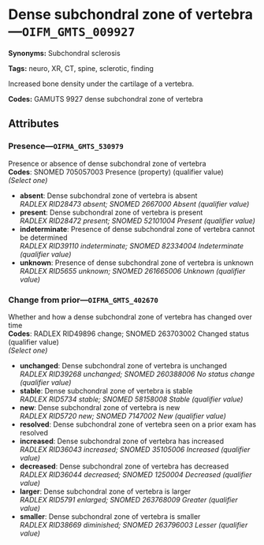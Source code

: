 # Dense subchondral zone of vertebra—`OIFM_GMTS_009927`

**Synonyms:** Subchondral sclerosis

**Tags:** neuro, XR, CT, spine, sclerotic, finding

Increased bone density under the cartilage of a vertebra.

**Codes:** GAMUTS 9927 dense subchondral zone of vertebra

## Attributes

### Presence—`OIFMA_GMTS_530979`

Presence or absence of dense subchondral zone of vertebra  
**Codes**: SNOMED 705057003 Presence (property) (qualifier value)  
*(Select one)*

- **absent**: Dense subchondral zone of vertebra is absent  
_RADLEX RID28473 absent; SNOMED 2667000 Absent (qualifier value)_
- **present**: Dense subchondral zone of vertebra is present  
_RADLEX RID28472 present; SNOMED 52101004 Present (qualifier value)_
- **indeterminate**: Presence of dense subchondral zone of vertebra cannot be determined  
_RADLEX RID39110 indeterminate; SNOMED 82334004 Indeterminate (qualifier value)_
- **unknown**: Presence of dense subchondral zone of vertebra is unknown  
_RADLEX RID5655 unknown; SNOMED 261665006 Unknown (qualifier value)_

### Change from prior—`OIFMA_GMTS_402670`

Whether and how a dense subchondral zone of vertebra has changed over time  
**Codes**: RADLEX RID49896 change; SNOMED 263703002 Changed status (qualifier value)  
*(Select one)*

- **unchanged**: Dense subchondral zone of vertebra is unchanged  
_RADLEX RID39268 unchanged; SNOMED 260388006 No status change (qualifier value)_
- **stable**: Dense subchondral zone of vertebra is stable  
_RADLEX RID5734 stable; SNOMED 58158008 Stable (qualifier value)_
- **new**: Dense subchondral zone of vertebra is new  
_RADLEX RID5720 new; SNOMED 7147002 New (qualifier value)_
- **resolved**: Dense subchondral zone of vertebra seen on a prior exam has resolved  
- **increased**: Dense subchondral zone of vertebra has increased  
_RADLEX RID36043 increased; SNOMED 35105006 Increased (qualifier value)_
- **decreased**: Dense subchondral zone of vertebra has decreased  
_RADLEX RID36044 decreased; SNOMED 1250004 Decreased (qualifier value)_
- **larger**: Dense subchondral zone of vertebra is larger  
_RADLEX RID5791 enlarged; SNOMED 263768009 Greater (qualifier value)_
- **smaller**: Dense subchondral zone of vertebra is smaller  
_RADLEX RID38669 diminished; SNOMED 263796003 Lesser (qualifier value)_